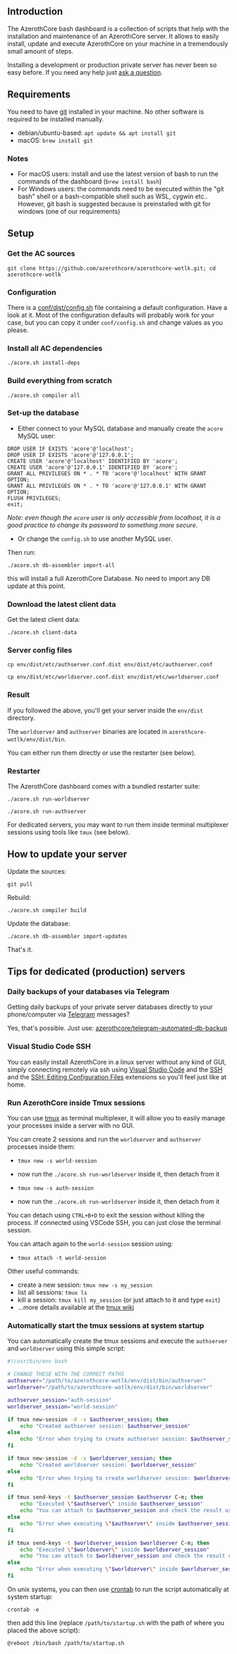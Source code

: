 ## Introduction

The AzerothCore bash dashboard is a collection of scripts that help with the installation and maintenance of an AzerothCore server.
It allows to easily install, update and execute AzerothCore on your machine in a tremendously small amount of steps.

Installing a development or production private server has never been so easy before. 
If you need any help just [ask a question](https://www.azerothcore.org/wiki/How-to-ask-for-help).


## Requirements

You need to have [git](https://git-scm.com/) installed in your machine. 
No other software is required to be installed manually.

- debian/ubuntu-based: `apt update && apt install git`
- macOS: `brew install git`

### Notes
- For macOS users: install and use the latest version of bash to run the commands of the dashboard (`brew install bash`)
- For Windows users: the commands need to be executed within the "git bash" shell or a bash-compatible shell such as WSL, cygwin etc..
  However, git bash is suggested because is preinstalled with git for windows (one of our requirements)
  

## Setup

### Get the AC sources

```
git clone https://github.com/azerothcore/azerothcore-wotlk.git; cd azerothcore-wotlk`
```

### Configuration

There is a [conf/dist/config.sh](https://github.com/azerothcore/azerothcore-wotlk/blob/master/conf/dist/config.sh) 
file containing a default configuration. Have a look at it. 
Most of the configuration defaults will probably work for your case, 
but you can copy it under `conf/config.sh` and change values as you please.


### Install all AC dependencies

```
./acore.sh install-deps
```

### Build everything from scratch

```
./acore.sh compiler all
```

### Set-up the database

- Either connect to your MySQL database and manually create the `acore` MySQL user:

```
DROP USER IF EXISTS 'acore'@'localhost';
DROP USER IF EXISTS 'acore'@'127.0.0.1';
CREATE USER 'acore'@'localhost' IDENTIFIED BY 'acore';
CREATE USER 'acore'@'127.0.0.1' IDENTIFIED BY 'acore';
GRANT ALL PRIVILEGES ON * . * TO 'acore'@'localhost' WITH GRANT OPTION;
GRANT ALL PRIVILEGES ON * . * TO 'acore'@'127.0.0.1' WITH GRANT OPTION;
FLUSH PRIVILEGES;
exit;
```

*Note:  even though the `acore` user is only accessible from localhost, 
it is a good practice to change its password to something more secure.*

- Or change the `config.sh` to use another MySQL user.

Then run:

```
./acore.sh db-assembler import-all
```

this will install a full AzerothCore Database. No need to import any DB update at this point.

### Download the latest client data

Get the latest client data:

```
./acore.sh client-data
```

### Server config files

```
cp env/dist/etc/authserver.conf.dist env/dist/etc/authserver.conf
```
```
cp env/dist/etc/worldserver.conf.dist env/dist/etc/worldserver.conf
```

### Result

If you followed the above, you'll get your server inside the `env/dist` directory.

The `worldserver` and `authserver` binaries are located in `azerothcore-wotlk/env/dist/bin`.

You can either run them directly or use the restarter (see below).

### Restarter

The AzerothCore dashboard comes with a bundled restarter suite:

```
./acore.sh run-worldserver
```

```
./acore.sh run-authserver
```

For dedicated servers, 
you may want to run them inside terminal multiplexer sessions using tools like `tmux` (see below).


## How to update your server

Update the sources:

```
git pull
```

Rebuild:
```
./acore.sh compiler build
```

Update the database:

```
./acore.sh db-assembler import-updates
```

That's it.


## Tips for dedicated (production) servers

### Daily backups of your databases via Telegram

Getting daily backups of your private server databases directly to your phone/computer 
via [Telegram](https://telegram.org/) messages?

Yes, that's possible. Just use: [azerothcore/telegram-automated-db-backup](https://github.com/azerothcore/telegram-automated-db-backup)

### Visual Studio Code SSH

You can easily install AzerothCore in a linux server without any kind of GUI,
simply connecting remotely via ssh using [Visual Studio Code](https://code.visualstudio.com/)
and the [SSH](https://code.visualstudio.com/docs/remote/ssh)
and the [SSH: Editing Configuration Files](https://marketplace.visualstudio.com/items?itemName=ms-vscode-remote.remote-ssh-edit) extensions so you'll feel just like at home.

### Run AzerothCore inside Tmux sessions

You can use [tmux](https://github.com/tmux/tmux) as terminal multiplexer, 
it will allow you to easily manage your processes inside a server with no GUI.

You can create 2 sessions and run the `worldserver` and `authserver` processes inside them:

- `tmux new -s world-session`
- now run the `./acore.sh run-worldserver` inside it, then detach from it


- `tmux new -s auth-session`
- now run the `./acore.sh run-worldserver` inside it, then detach from it

You can detach using `CTRL+B+D` to exit the session without killing the process.
If connected using VSCode SSH, you can just close the terminal session.

You can attach again to the `world-session` session using:

- `tmux attach -t world-session`

Other useful commands:

- create a new session: `tmux new -s my_session`
- list all sessions: `tmux ls`
- kill a session: `tmux kill my_session` (or just attach to it and type `exit`)
- ...more details available at the [tmux wiki](https://github.com/tmux/tmux/wiki)


### Automatically start the tmux sessions at system startup

You can automatically create the tmux sessions and execute the `authserver` and `worldserver` using this simple script:

```sh
#!/usr/bin/env bash

# CHANGE THESE WITH THE CORRECT PATHS
authserver="/path/to/azerothcore-wotlk/env/dist/bin/authserver"
worldserver="/path/to/azerothcore-wotlk/env/dist/bin/worldserver"

authserver_session="auth-session"
worldserver_session="world-session"

if tmux new-session -d -s $authserver_session; then
    echo "Created authserver session: $authserver_session"
else
    echo "Error when trying to create authserver session: $authserver_session"
fi

if tmux new-session -d -s $worldserver_session; then
    echo "Created worldserver session: $worldserver_session"
else
    echo "Error when trying to create worldserver session: $worldserver_session"
fi

if tmux send-keys -t $authserver_session $authserver C-m; then
    echo "Executed \"$authserver\" inside $authserver_session"
    echo "You can attach to $authserver_session and check the result using \"tmux attach -t $authserver_session\""
else
    echo "Error when executing \"$authserver\" inside $authserver_session"
fi

if tmux send-keys -t $worldserver_session $worldserver C-m; then
    echo "Executed \"$worldserver\" inside $worldserver_session"
    echo "You can attach to $worldserver_session and check the result using \"tmux attach -t $worldserver_session\""
else
    echo "Error when executing \"$worldserver\" inside $worldserver_session"
fi
```

On unix systems, you can then use [crontab](https://en.wikipedia.org/wiki/Cron) 
to run the script automatically at system startup:

```
crontab -e
```

then add this line (replace `/path/to/startup.sh` with the path of where you placed the above script):

```
@reboot /bin/bash /path/to/startup.sh
```
